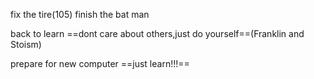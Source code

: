 fix the tire(105)
finish the bat man

back to learn 
==dont care about others,just do yourself==(Franklin and Stoism)

prepare for new computer
==just learn!!!==